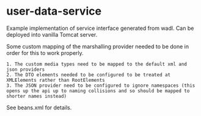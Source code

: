 user-data-service
===========

Example implementation of service interface generated from wadl. Can be deployed into vanilla Tomcat server.

Some custom mapping of the marshalling provider needed to be done in order for this to work properly.

 	1. The custom media types need to be mapped to the default xml and json providers 
 	2. The DTO elements needed to be configured to be treated at XMLElements rather than RootElements
 	3. The JSON provider need to be configured to ignore namespaces (this opens up the api up to naming collisions and so should be mapped to shorter names instead)
 	
 See beans.xml for details.